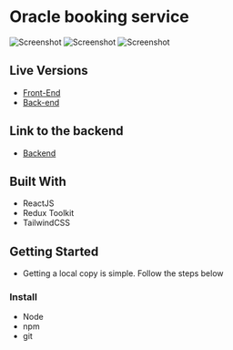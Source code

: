 # Oracle booking service

![Screenshot](./screenshot.png)
![Screenshot](./screenshot-0.png)
![Screenshot](./screenshot-1.png)

## Live Versions

- [Front-End]()
- [Back-end](https://gentle-springs-58920.herokuapp.com/)

## Link to the backend

- [Backend](https://github.com/vic778/Oracle-booking-API)

## Built With

- ReactJS
- Redux Toolkit
- TailwindCSS

## Getting Started

- Getting a local copy is simple. Follow the steps below

### Install

- Node
- npm
- git
